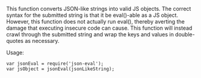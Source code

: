 This function converts JSON-like strings into valid JS objects. The correct
syntax for the submitted string is that it be eval()-able as a JS object.
However, this function does not actually run eval(), thereby averting the
damage that executing insecure code can cause. This function will instead
crawl through the submitted string and wrap the keys and values in double-
quotes as necessary.

Usage:

```
var jsonEval = require('json-eval');
var jsObject = jsonEval(jsonLikeString);
```
